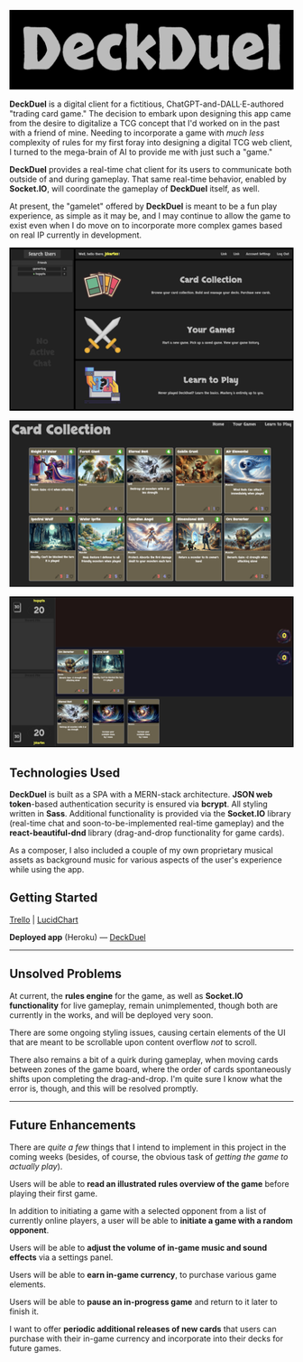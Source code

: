 ![logo.png](/public/image-assets/logo.png)

**DeckDuel** is a digital client for a fictitious, ChatGPT-and-DALL·E-authored "trading card game." The decision to embark upon designing this app came from the desire to digitalize a TCG concept that I'd worked on in the past with a friend of mine. Needing to incorporate a game with *much less* complexity of rules for my first foray into designing a digital TCG web client, I turned to the mega-brain of AI to provide me with just such a "game."

**DeckDuel** provides a real-time chat client for its users to communicate both outside of and during gameplay. That same real-time behavior, enabled by **Socket.IO**, will coordinate the gameplay of **DeckDuel** itself, as well.

At present, the "gamelet" offered by **DeckDuel** is meant to be a fun play experience, as simple as it may be, and I may continue to allow the game to exist even when I do move on to incorporate more complex games based on real IP currently in development.

![user_page.png](/public/image-assets/user_page.png)

![card_collection.png](/public/image-assets/card_collection.png)

![gameplay.png](/public/image-assets/gameplay.png)

## Technologies Used

**DeckDuel** is built as a SPA with a MERN-stack architecture. **JSON web token**-based authentication security is ensured via **bcrypt**. All styling written in **Sass**. Additional functionality is provided via the **Socket.IO** library (real-time chat and soon-to-be-implemented real-time gameplay) and the **react-beautiful-dnd** library (drag-and-drop functionality for game cards).

As a composer, I also included a couple of my own proprietary musical assets as background music for various aspects of the user's experience while using the app.

## Getting Started

[Trello](https://trello.com/b/p0yKn18v/deckduel) | [LucidChart](https://lucid.app/lucidchart/327f4c65-a1e2-4cdb-936a-a70234cbb566/edit?page=0_0#)

**Deployed app** (Heroku) — [DeckDuel](https://deckduel-4d85491488ea.herokuapp.com/)



---

## Unsolved Problems

At current, the **rules engine** for the game, as well as **Socket.IO functionality** for live gameplay, remain unimplemented, though both are currently in the works, and will be deployed very soon.

There are some ongoing styling issues, causing certain elements of the UI that are meant to be scrollable upon content overflow *not* to scroll.

There also remains a bit of a quirk during gameplay, when moving cards between zones of the game board, where the order of cards spontaneously shifts upon completing the drag-and-drop. I'm quite sure I know what the error is, though, and this will be resolved promptly.



---

## Future Enhancements

There are *quite a few* things that I intend to implement in this project in the coming weeks (besides, of course, the obvious task of *getting the game to actually play*).

Users will be able to **read an illustrated rules overview of the game** before playing their first game.

In addition to initiating a game with a selected opponent from a list of currently online players, a user will be able to **initiate a game with a random opponent**.

Users will be able to **adjust the volume of in-game music and sound effects** via a settings panel.

Users will be able to **earn in-game currency**, to purchase various game elements.

Users will be able to **pause an in-progress game** and return to it later to finish it.

I want to offer **periodic additional releases of new cards** that users can purchase with their in-game currency and incorporate into their decks for future games.


